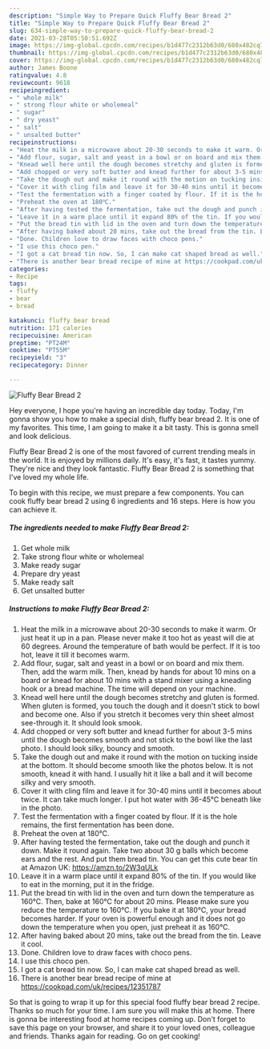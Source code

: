 ```yaml
---
description: "Simple Way to Prepare Quick Fluffy Bear Bread 2"
title: "Simple Way to Prepare Quick Fluffy Bear Bread 2"
slug: 634-simple-way-to-prepare-quick-fluffy-bear-bread-2
date: 2021-03-28T05:50:51.692Z
image: https://img-global.cpcdn.com/recipes/b1d477c2312b63d0/680x482cq70/fluffy-bear-bread-2-recipe-main-photo.jpg
thumbnail: https://img-global.cpcdn.com/recipes/b1d477c2312b63d0/680x482cq70/fluffy-bear-bread-2-recipe-main-photo.jpg
cover: https://img-global.cpcdn.com/recipes/b1d477c2312b63d0/680x482cq70/fluffy-bear-bread-2-recipe-main-photo.jpg
author: James Boone
ratingvalue: 4.8
reviewcount: 9618
recipeingredient:
- " whole milk"
- " strong flour white or wholemeal"
- " sugar"
- " dry yeast"
- " salt"
- " unsalted butter"
recipeinstructions:
- "Heat the milk in a microwave about 20-30 seconds to make it warm. Or just heat it up in a pan. Please never make it too hot as yeast will die at 60 degrees. Around the temperature of bath would be perfect. If it is too hot, leave it till it becomes warm."
- "Add flour, sugar, salt and yeast in a bowl or on board and mix them. Then, add the warm milk. Then, knead by hands for about 10 mins on a board or knead for about 10 mins with a stand mixer using a kneading hook or a bread machine. The time will depend on your machine."
- "Knead well here until the dough becomes stretchy and gluten is formed. When gluten is formed, you touch the dough and it doesn&#39;t stick to bowl and become one. Also if you stretch it becomes very thin sheet almost see-through it. It should look smook."
- "Add chopped or very soft butter and knead further for about 3-5 mins until the dough becomes smooth and not stick to the bowl like the last photo. I should look silky, bouncy and smooth."
- "Take the dough out and make it round with the motion on tucking inside at the bottom. It should become smooth like the photos below. It is not smooth, knead it with hand. I usually hit it like a ball and it will become silky and very smooth."
- "Cover it with cling film and leave it for 30-40 mins until it becomes about twice. It can take much longer. I put hot water with 36-45℃ beneath like in the photo."
- "Test the fermentation with a finger coated by flour. If it is the hole remains, the first fermentation has been done."
- "Preheat the oven at 180℃."
- "After having tested the fermentation, take out the dough and punch it down. Make it round again. Take two about 30 g balls which become ears and the rest. And put them bread tin. You can get this cute bear tin at Amazon UK: https://amzn.to/2W3qULk"
- "Leave it in a warm place until it expand 80% of the tin. If you would like to eat in the morning, put it in the fridge."
- "Put the bread tin with lid in the oven and turn down the temperature as 160℃. Then, bake at 160℃ for about 20 mins. Please make sure you reduce the temperature to 160℃. If you bake it at 180℃, your bread becomes harder. If your oven is powerful enough and it does not go down the temperature when you open, just preheat it as 160℃."
- "After having baked about 20 mins, take out the bread from the tin. Leave it cool."
- "Done. Children love to draw faces with choco pens."
- "I use this choco pen."
- "I got a cat bread tin now. So, I can make cat shaped bread as well."
- "There is another bear bread recipe of mine at https://cookpad.com/uk/recipes/12351787"
categories:
- Recipe
tags:
- fluffy
- bear
- bread

katakunci: fluffy bear bread 
nutrition: 171 calories
recipecuisine: American
preptime: "PT24M"
cooktime: "PT55M"
recipeyield: "3"
recipecategory: Dinner

---
```



![Fluffy Bear Bread 2](https://img-global.cpcdn.com/recipes/b1d477c2312b63d0/680x482cq70/fluffy-bear-bread-2-recipe-main-photo.jpg)

Hey everyone, I hope you're having an incredible day today. Today, I'm gonna show you how to make a special dish, fluffy bear bread 2. It is one of my favorites. This time, I am going to make it a bit tasty. This is gonna smell and look delicious.



Fluffy Bear Bread 2 is one of the most favored of current trending meals in the world. It is enjoyed by millions daily. It's easy, it's fast, it tastes yummy. They're nice and they look fantastic. Fluffy Bear Bread 2 is something that I've loved my whole life.


To begin with this recipe, we must prepare a few components. You can cook fluffy bear bread 2 using 6 ingredients and 16 steps. Here is how you can achieve it.

<!--inarticleads1-->

##### The ingredients needed to make Fluffy Bear Bread 2:

1. Get  whole milk
1. Take  strong flour white or wholemeal
1. Make ready  sugar
1. Prepare  dry yeast
1. Make ready  salt
1. Get  unsalted butter




<!--inarticleads2-->

##### Instructions to make Fluffy Bear Bread 2:

1. Heat the milk in a microwave about 20-30 seconds to make it warm. Or just heat it up in a pan. Please never make it too hot as yeast will die at 60 degrees. Around the temperature of bath would be perfect. If it is too hot, leave it till it becomes warm.
1. Add flour, sugar, salt and yeast in a bowl or on board and mix them. Then, add the warm milk. Then, knead by hands for about 10 mins on a board or knead for about 10 mins with a stand mixer using a kneading hook or a bread machine. The time will depend on your machine.
1. Knead well here until the dough becomes stretchy and gluten is formed. When gluten is formed, you touch the dough and it doesn&#39;t stick to bowl and become one. Also if you stretch it becomes very thin sheet almost see-through it. It should look smook.
1. Add chopped or very soft butter and knead further for about 3-5 mins until the dough becomes smooth and not stick to the bowl like the last photo. I should look silky, bouncy and smooth.
1. Take the dough out and make it round with the motion on tucking inside at the bottom. It should become smooth like the photos below. It is not smooth, knead it with hand. I usually hit it like a ball and it will become silky and very smooth.
1. Cover it with cling film and leave it for 30-40 mins until it becomes about twice. It can take much longer. I put hot water with 36-45℃ beneath like in the photo.
1. Test the fermentation with a finger coated by flour. If it is the hole remains, the first fermentation has been done.
1. Preheat the oven at 180℃.
1. After having tested the fermentation, take out the dough and punch it down. Make it round again. Take two about 30 g balls which become ears and the rest. And put them bread tin. You can get this cute bear tin at Amazon UK: https://amzn.to/2W3qULk
1. Leave it in a warm place until it expand 80% of the tin. If you would like to eat in the morning, put it in the fridge.
1. Put the bread tin with lid in the oven and turn down the temperature as 160℃. Then, bake at 160℃ for about 20 mins. Please make sure you reduce the temperature to 160℃. If you bake it at 180℃, your bread becomes harder. If your oven is powerful enough and it does not go down the temperature when you open, just preheat it as 160℃.
1. After having baked about 20 mins, take out the bread from the tin. Leave it cool.
1. Done. Children love to draw faces with choco pens.
1. I use this choco pen.
1. I got a cat bread tin now. So, I can make cat shaped bread as well.
1. There is another bear bread recipe of mine at https://cookpad.com/uk/recipes/12351787




So that is going to wrap it up for this special food fluffy bear bread 2 recipe. Thanks so much for your time. I am sure you will make this at home. There is gonna be interesting food at home recipes coming up. Don't forget to save this page on your browser, and share it to your loved ones, colleague and friends. Thanks again for reading. Go on get cooking!
